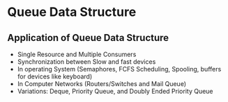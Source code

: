 # Queue Data Structure

## Application of Queue Data Structure
- Single Resource and Multiple Consumers
- Synchronization between Slow and fast devices
- In operating System (Semaphores, FCFS Scheduling, Spooling, buffers for devices like keyboard)
- In Computer Networks (Routers/Switches and Mail Queue)
- Variations: Deque, Priority Queue, and Doubly Ended Priority Queue
